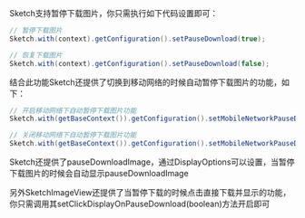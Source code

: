 Sketch支持暂停下载图片，你只需执行如下代码设置即可：
```java
// 暂停下载图片
Sketch.with(context).getConfiguration().setPauseDownload(true);

// 恢复下载图片
Sketch.with(context).getConfiguration().setPauseDownload(false);
```

结合此功能Sketch还提供了切换到移动网络的时候自动暂停下载图片的功能，如下：
```java
// 开启移动网络下自动暂停下载图片功能
Sketch.with(getBaseContext()).getConfiguration().setMobileNetworkPauseDownload(true);

// 关闭移动网络下自动暂停下载图片功能
Sketch.with(getBaseContext()).getConfiguration().setMobileNetworkPauseDownload(false);
```

Sketch还提供了pauseDownloadImage，通过DisplayOptions可以设置，当暂停下载图片的时候会自动显示pauseDownloadImage

另外SketchImageView还提供了当暂停下载的时候点击直接下载并显示的功能，你只需调用其setClickDisplayOnPauseDownload(boolean)方法开启即可
